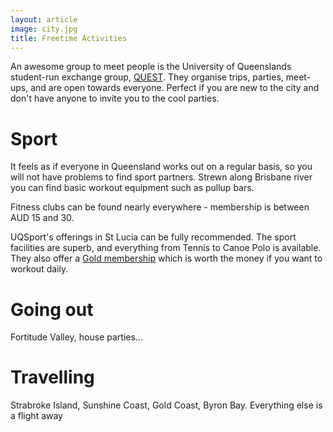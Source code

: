 ```yaml
---
layout: article
image: city.jpg
title: Freetime Activities
---
```


An awesome group to meet people is the University of Queenslands student-run
exchange group, [QUEST](http://www.questsociety.net/). They organise trips,
parties, meet-ups, and are open towards everyone. Perfect if you are new to 
the city and don't have anyone to invite you to the cool parties.

# Sport
It feels as if everyone in Queensland works out on a regular basis, so you will
not have problems to find sport partners. Strewn along Brisbane river
you can find basic workout equipment such as pullup bars.

Fitness clubs can be found nearly everywhere - membership is between AUD 15 and 30.

UQSport's offerings in St Lucia can be fully recommended. The sport facilities are superb,
and everything from Tennis to Canoe Polo is available. They also offer a [Gold membership](https://www.uqsport.com.au/memberships)
which is worth the money if you want to workout daily.

# Going out

Fortitude Valley, house parties...

# Travelling
Strabroke Island, Sunshine Coast, Gold Coast, Byron Bay.
Everything else is a flight away
